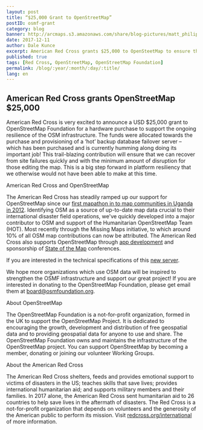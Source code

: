 ```yaml
---
layout: post
title: “$25,000 Grant to OpenStreetMap”
postID: osmf-grant
category: blog
banner: http://arcmaps.s3.amazonaws.com/share/blog-pictures/matt_philippines.jpeg
date: 2017-12-11
author: Dale Kunce
excerpt: American Red Cross grants $25,000 to OpenSteetMap to ensure the resilience during disasters.
published: true
tags: [Red Cross, OpenStreetMap, OpenStreetMap Foundation]
permalink: /blog/:year/:month/:day/:title/
lang: en
---
```


## American Red Cross grants OpenStreetMap $25,000

American Red Cross is very excited to announce a USD $25,000 grant to OpenStreetMap Foundation for a hardware purchase to support the ongoing resilience of the OSM infrastructure. The funds were allocated towards the purchase and provisioning of a ‘hot’ backup database failover server – which has been purchased and is currently humming along doing its important job! This trail-blazing contribution will ensure that we can recover from site failures quickly and with the minimum amount of disruption for those editing the map. This is a big step forward in platform resiliency that we otherwise would not have been able to make at this time.

American Red Cross and OpenStreetMap

The American Red Cross has steadily ramped up our support for OpenStreetMap since our [first mapathon in to map communities in Uganda in 2012](http://www.redcross.org/news/article/New-Mapping-Technologies-for-the-Developing-World). Identifying OSM as a source of up-to-date map data crucial to their international disaster field operations, we've quickly developed into a major contributor to OSM and support of the Humanitarian OpenStreetMap Team (HOT). Most recently through the Missing Maps initiative, to which around 10% of all OSM map contributions can now be attributed. The American Red Cross also supports OpenStreetMap through [app development](http://posm.io) and sponsorship of [State of the Map](http://sotm.us) conferences.

If you are interested in the technical specifications of this [new server](https://hardware.openstreetmap.org/servers/eddie.openstreetmap.org/).

We hope more organizations which use OSM data will be inspired to strengthen the OSMF infrastructure and support our great project! If you are interested in donating to the OpenStreetMap Foundation, please get email them at  board@osmfoundation.org.

About OpenStreetMap

The OpenStreetMap Foundation is a not-for-profit organization, formed in the UK to support the OpenStreetMap Project. It is dedicated to encouraging the growth, development and distribution of free geospatial data and to providing geospatial data for anyone to use and share. The OpenStreetMap Foundation owns and maintains the infrastructure of the OpenStreetMap project. You can support OpenStreetMap by becoming a member, donating or joining our volunteer Working Groups.

About the American Red Cross

The American Red Cross shelters, feeds and provides emotional support to victims of disasters in the US; teaches skills that save lives; provides international humanitarian aid; and supports military members and their families. In 2017 alone, the American Red Cross sent humanitarian aid to 26 countries to help save lives in the aftermath of disasters. The Red Cross is a not-for-profit organization that depends on volunteers and the generosity of the American public to perform its mission. Visit [redcross.org/international](http://redcross.org/international) of more information.
